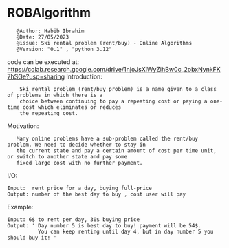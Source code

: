 # ROBAlgorithm
       @Author: Habib Ibrahim
       @Date: 27/05/2023
       @issue: Ski rental problem (rent/buy) - Online Algorithms
       @Version: "0.1" , "python 3.12"
       
code can be executed at: https://colab.research.google.com/drive/1njoJsXlWyZihBw0c_2obxNynkFK7hSGe?usp=sharing
Introduction:

        Ski rental problem (rent/buy problem) is a name given to a class of problems in which there is a
        choice between continuing to pay a repeating cost or paying a one-time cost which eliminates or reduces
        the repeating cost.

Motivation:

       Many online problems have a sub-problem called the rent/buy problem. We need to decide whether to stay in
       the current state and pay a certain amount of cost per time unit, or switch to another state and pay some 
       fixed large cost with no further payment.

I/O:

    Input:  rent price for a day, buying full-price
    Output: number of the best day to buy , cost user will pay

Example:

    Input: 6$ to rent per day, 30$ buying price
    Output: ' Day number 5 is best day to buy! payment will be 54$.
              You can keep renting until day 4, but in day number 5 you should buy it! '
